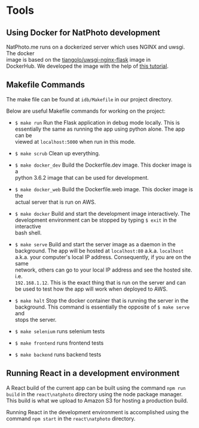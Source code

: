 # Tools

## Using Docker for NatPhoto development

NatPhoto.me runs on a dockerized server which uses NGINX and uwsgi. The docker  
image is based on the [tiangolo/uwsgi-nginx-flask](https://hub.docker.com/r/tiangolo/uwsgi-nginx-flask/) image in  
DockerHub. We developed the image with the help of [this tutorial](https://ianlondon.github.io/blog/deploy-flask-docker-nginx/).

## Makefile Commands

The make file can be found at `idb/Makefile` in our project directory.

Below are useful Makefile commands for working on the project:

* `$ make run` Run the Flask application in debug mode locally. This is  
  essentially the same as running the app using python alone. The app can be  
  viewed at `localhost:5000` when run in this mode.

* `$ make scrub` Clean up everything.

* `$ make docker_dev` Build the Dockerfile.dev image. This docker image is a  
  python 3.6.2 image that can be used for development.

* `$ make docker_web` Build the Dockerfile.web image. This docker image is the  
  actual server that is run on AWS.

* `$ make docker` Build and start the development image interactively. The  
  development environment can be stopped by typing `$ exit` in the interactive  
  bash shell.

* `$ make serve` Build and start the server image as a daemon in the  
  background. The app will be hosted at `localhost:80` a.k.a.  `localhost`  
  a.k.a. your computer's local IP address. Consequently, if you are on the same  
  network, others can go to your local IP address and see the hosted site. i.e.  
  `192.168.1.12`. This is the exact thing that is run on the server and can  
  be used to test how the app will work when deployed to AWS.

* `$ make halt` Stop the docker container that is running the server in the  
  background. This command is essentially the opposite of `$ make serve` and  
  stops the server.

* `$ make selenium` runs selenium tests

* `$ make frontend` runs frontend tests

* `$ make backend` runs backend tests

## Running React in a development environment

A React build of the current app can be built using the command `npm run build` in the `react\natphoto` directory using the node package manager. This build is what we upload to Amazon S3 for hosting a production build.

Running React in the development environment is accomplished using the command `npm start` in the `react\natphoto` directory.
